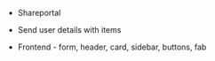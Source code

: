  - Shareportal

  - Send user details with items
  - Frontend - form, header, card, sidebar, buttons, fab

  